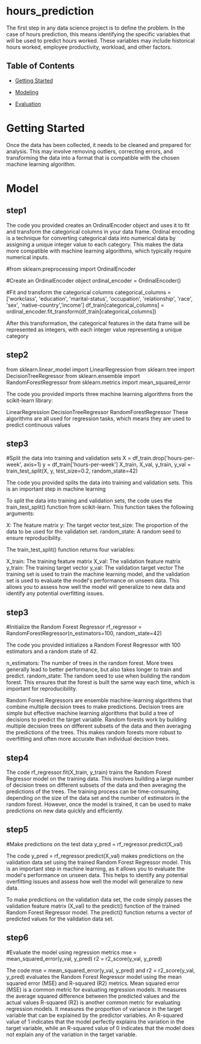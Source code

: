 # hours_prediction
The first step in any data science project is to define the problem. In the case of hours prediction, this means identifying the specific variables that will be used to predict hours worked. These variables may include historical hours worked, employee productivity, workload, and other factors.



## Table of Contents
- [Getting Started](#getting-started)

- [Modeling](#modeling)
 
- [Evaluation](#evaluation)
 
# Getting Started

Once the data has been collected, it needs to be cleaned and prepared for analysis. This may involve removing outliers, correcting errors, and transforming the data into a format that is compatible with the chosen machine learning algorithm.

# Model
## step1
The code you provided creates an OrdinalEncoder object and uses it to fit and transform the categorical columns in your data frame. Ordinal encoding is a technique for converting categorical data into numerical data by assigning a unique integer value to each category. This makes the data more compatible with machine learning algorithms, which typically require numerical inputs.

#from sklearn.preprocessing import OrdinalEncoder

#Create an OrdinalEncoder object
ordinal_encoder = OrdinalEncoder()

#Fit and transform the categorical columns
categorical_columns = ['workclass', 'education', 'marital-status', 'occupation', 'relationship', 'race', 'sex', 'native-country','income']
df_train[categorical_columns] = ordinal_encoder.fit_transform(df_train[categorical_columns])

After this transformation, the categorical features in the data frame will be represented as integers, with each integer value representing a unique category

## step2
from sklearn.linear_model import LinearRegression
from sklearn.tree import DecisionTreeRegressor
from sklearn.ensemble import RandomForestRegressor
from sklearn.metrics import mean_squared_error

The code you provided imports three machine learning algorithms from the scikit-learn library:

LinearRegression
DecisionTreeRegressor
RandomForestRegressor
These algorithms are all used for regression tasks, which means they are used to predict continuous values
## step3
 #Split the data into training and validation sets
X = df_train.drop('hours-per-week', axis=1)
y = df_train['hours-per-week']
X_train, X_val, y_train, y_val = train_test_split(X, y, test_size=0.2, random_state=42)

The code you provided splits the data into training and validation sets. This is an important step in machine learning

To split the data into training and validation sets, the code uses the train_test_split() function from scikit-learn. This function takes the following arguments:

X: The feature matrix
y: The target vector
test_size: The proportion of the data to be used for the validation set.
random_state: A random seed to ensure reproducibility.

The train_test_split() function returns four variables:

X_train: The training feature matrix
X_val: The validation feature matrix
y_train: The training target vector
y_val: The validation target vector
The training set is used to train the machine learning model, and the validation set is used to evaluate the model's performance on unseen data. This allows you to assess how well the model will generalize to new data and identify any potential overfitting issues.

## step3

#Initialize the Random Forest Regressor
rf_regressor = RandomForestRegressor(n_estimators=100, random_state=42)


The code you provided initializes a Random Forest Regressor with 100 estimators and a random state of 42.

n_estimators: The number of trees in the random forest. More trees generally lead to better performance, but also takes longer to train and predict.
random_state: The random seed to use when building the random forest. This ensures that the forest is built the same way each time, which is important for reproducibility.

Random Forest Regressors are ensemble machine-learning algorithms that combine multiple decision trees to make predictions. Decision trees are simple but effective machine learning algorithms that build a tree of decisions to predict the target variable. Random forests work by building multiple decision trees on different subsets of the data and then averaging the predictions of the trees. This makes random forests more robust to overfitting and often more accurate than individual decision trees.

## step4

The code rf_regressor.fit(X_train, y_train) trains the Random Forest Regressor model on the training data. This involves building a large number of decision trees on different subsets of the data and then averaging the predictions of the trees.
The training process can be time-consuming, depending on the size of the data set and the number of estimators in the random forest. However, once the model is trained, it can be used to make predictions on new data quickly and efficiently.

## step5
#Make predictions on the test data
y_pred = rf_regressor.predict(X_val)

The code y_pred = rf_regressor.predict(X_val) makes predictions on the validation data set using the trained Random Forest Regressor model.
This is an important step in machine learning, as it allows you to evaluate the model's performance on unseen data. This helps to identify any potential overfitting issues and assess how well the model will generalize to new data.

To make predictions on the validation data set, the code simply passes the validation feature matrix (X_val) to the predict() function of the trained Random Forest Regressor model. The predict() function returns a vector of predicted values for the validation data set.

## step6
#Evaluate the model using regression metrics
mse = mean_squared_error(y_val, y_pred)
r2 = r2_score(y_val, y_pred)

The code mse = mean_squared_error(y_val, y_pred) and r2 = r2_score(y_val, y_pred) evaluates the Random Forest Regressor model using the mean squared error (MSE) and R-squared (R2) metrics.
Mean squared error (MSE) is a common metric for evaluating regression models. It measures the average squared difference between the predicted values and the actual values
R-squared (R2) is another common metric for evaluating regression models. It measures the proportion of variance in the target variable that can be explained by the predictor variables. An R-squared value of 1 indicates that the model perfectly explains the variation in the target variable, while an R-squared value of 0 indicates that the model does not explain any of the variation in the target variable.
